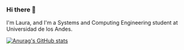 ### Hi there 👋

I'm Laura, and I'm a Systems and Computing Engineering student at Universidad de los Andes.

[![Anurag's GitHub stats](https://github-readme-stats.vercel.app/api?username=Laurarestrepo03)](https://github.com/anuraghazra/github-readme-stats)

<!-- Here are some ideas to get you started:

- 🔭 I’m currently working on ...
- 🌱 I’m currently learning ...
- 👯 I’m looking to collaborate on ...
- 🤔 I’m looking for help with ...
- 💬 Ask me about ...
- 📫 How to reach me: ...
- 😄 Pronouns: ...
- ⚡ Fun fact: ...
-->
